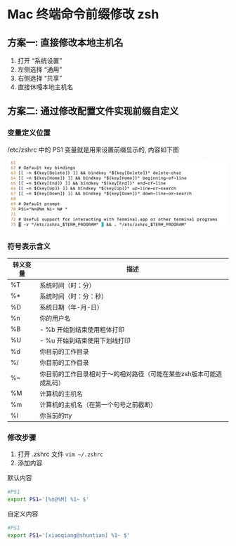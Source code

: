 # Mac 终端命令前缀修改 zsh

## 

## 方案一: 直接修改本地主机名
1. 打开 “系统设置”
2. 左侧选择 “通用”
3. 右侧选择 “共享”
4. 直接休嘎本地主机名

## 方案二: 通过修改配置文件实现前缀自定义

### 变量定义位置
/etc/zshrc 中的 PS1 变量就是用来设置前缀显示的, 内容如下图

![Img](/docs/00_assets/images/mac终端命令前缀修改_zsh.md/img-20230102192658.png)


### 符号表示含义

|转义变量 |	描述|
|-|-|
|%T|	系统时间（时：分）|
|%*|	系统时间（时：分：秒）|
|%D|	系统日期（年-月-日）|
|%n|	你的用户名|
|%B| - %b	开始到结束使用粗体打印|
|%U| - %u	开始到结束使用下划线打印|
|%d|	你目前的工作目录|
|%/|	你目前的工作目录|
|%~|	你目前的工作目录相对于～的相对路径（可能在某些zsh版本可能造成乱码）|
|%M|	计算机的主机名|
|%m|	计算机的主机名（在第一个句号之前截断）|
|%l|	你当前的tty|

### 修改步骤

1. 打开 .zshrc 文件 `vim ~/.zshrc`
2. 添加内容

默认内容
```zsh
#PS1
export PS1='[%n@%M] %1~ $'
```

自定义内容
```zsh
#PS1
export PS1='[xiaoqiang@shuntian] %1~ $'
```

